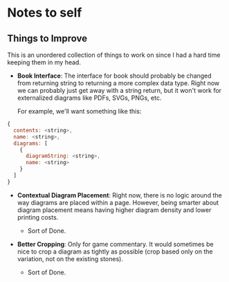 # Notes to self

## Things to Improve

This is an unordered collection of things to work on since I had a hard time
keeping them in my head.

* __Book Interface__: The interface for book should probably be changed from
  returning string to returning a more complex data type. Right now we can
  probably just get away with a string return, but it won't work for
  externalized diagrams like PDFs, SVGs, PNGs, etc.

  For example, we'll want something like this:

```javascript
{
  contents: <string>,
  name: <string>,
  diagrams: [
    {
      diagramString: <string>,
      name: <string>
    }
  ]
}
```

- __Contextual Diagram Placement__: Right now, there is no logic around the way
  diagrams are placed within a page. However, being smarter about diagram
  placement means having higher diagram density and lower printing costs.
    - Sort of Done.

- __Better Cropping__: Only for game commentary. It would sometimes be nice to
  crop a diagram as tightly as possible (crop based only on the variation, not
  on the existing stones).
    - Sort of Done.
